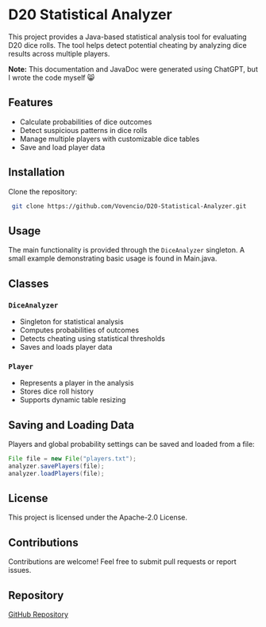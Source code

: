 # D20 Statistical Analyzer

This project provides a Java-based statistical analysis tool for evaluating D20 dice rolls. The tool helps detect potential cheating by analyzing dice results across multiple players.

**Note:** This documentation and JavaDoc were generated using ChatGPT, but I wrote the code myself 😸

## Features
- Calculate probabilities of dice outcomes
- Detect suspicious patterns in dice rolls
- Manage multiple players with customizable dice tables
- Save and load player data

## Installation
Clone the repository:
```sh
 git clone https://github.com/Vovencio/D20-Statistical-Analyzer.git
```

## Usage
The main functionality is provided through the `DiceAnalyzer` singleton. A small example demonstrating basic usage is found in Main.java.

## Classes
### `DiceAnalyzer`
- Singleton for statistical analysis
- Computes probabilities of outcomes
- Detects cheating using statistical thresholds
- Saves and loads player data

### `Player`
- Represents a player in the analysis
- Stores dice roll history
- Supports dynamic table resizing

## Saving and Loading Data
Players and global probability settings can be saved and loaded from a file:
```java
File file = new File("players.txt");
analyzer.savePlayers(file);
analyzer.loadPlayers(file);
```

## License
This project is licensed under the Apache-2.0 License.

## Contributions
Contributions are welcome! Feel free to submit pull requests or report issues.

## Repository
[GitHub Repository](https://github.com/Vovencio/D20-Statistical-Analyzer)
